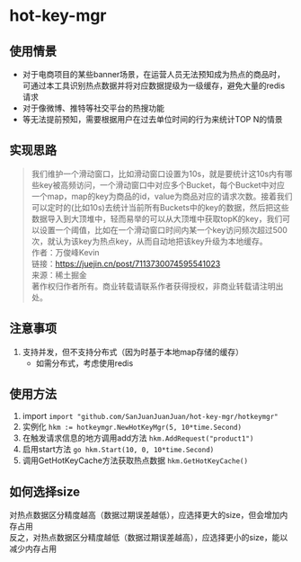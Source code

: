 # hot-key-mgr

## 使用情景
- 对于电商项目的某些banner场景，在运营人员无法预知成为热点的商品时，可通过本工具识别热点数据并将对应数据提级为一级缓存，避免大量的redis请求
- 对于像微博、推特等社交平台的热搜功能
- 等无法提前预知，需要根据用户在过去单位时间的行为来统计TOP N的情景
## 实现思路
> 我们维护一个滑动窗口，比如滑动窗口设置为10s，就是要统计这10s内有哪些key被高频访问，一个滑动窗口中对应多个Bucket，每个Bucket中对应一个map，map的key为商品的id，value为商品对应的请求次数。接着我们可以定时的(比如10s)去统计当前所有Buckets中的key的数据，然后把这些数据导入到大顶堆中，轻而易举的可以从大顶堆中获取topK的key，我们可以设置一个阈值，比如在一个滑动窗口时间内某一个key访问频次超过500次，就认为该key为热点key，从而自动地把该key升级为本地缓存。  
>作者：万俊峰Kevin  
>链接：https://juejin.cn/post/7113730074595541023  
>来源：稀土掘金  
>著作权归作者所有。商业转载请联系作者获得授权，非商业转载请注明出处。
> 
## 注意事项
1. 支持并发，但不支持分布式（因为时基于本地map存储的缓存）
   - 如需分布式，考虑使用redis
## 使用方法
1. import
`import "github.com/SanJuanJuanJuan/hot-key-mgr/hotkeymgr"`
2. 实例化
`hkm := hotkeymgr.NewHotKeyMgr(5, 10*time.Second)`
3. 在触发请求信息的地方调用add方法
`hkm.AddRequest("product1")`
4. 启用start方法
`go hkm.Start(10, 0, 10*time.Second)`
5. 调用GetHotKeyCache方法获取热点数据
`hkm.GetHotKeyCache()`

## 如何选择size
对热点数据区分精度越高（数据过期误差越低），应选择更大的size，但会增加内存占用  
反之，对热点数据区分精度越低（数据过期误差越高），应选择更小的size，能以减少内存占用
